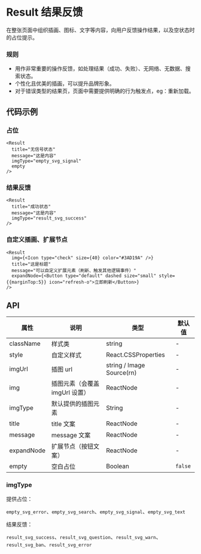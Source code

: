 
# Result 结果反馈

在整张页面中组织插画、图标、文字等内容，向用户反馈操作结果，以及空状态时的占位提示。

### 规则

- 用作非常重要的操作反馈，如处理结果（成功、失败）、无网络、无数据、搜索状态。
- 个性化且优美的插画，可以提升品牌形象。
- 对于错误类型的结果页，页面中需要提供明确的行为触发点，eg：重新加载。

## 代码示例

### 占位
```tsx
<Result
  title="无信号状态"
  message="这是内容"
  imgType="empty_svg_signal"
  empty
/>
```

### 结果反馈
```tsx
<Result
  title="成功状态"
  message="这是内容"
  imgType="result_svg_success"
/>
```

### 自定义插画、扩展节点
```tsx
<Result
  img={<Icon type="check" size={40} color="#3AD19A" />}
  title="这是标题"
  message="可以自定义扩展元素（刷新、触发其他逻辑事件）"
  expandNode={<Button type="default" dashed size="small" style={{marginTop:5}} icon="refresh-o">立即刷新</Button>}
/>
```

## API

属性 | 说明 | 类型 | 默认值
----|-----|------|------
className | 样式类 | string  | -
style | 自定义样式 | React.CSSProperties  | -
imgUrl | 插图 url | string / Image Source(rn)  | -
img | 插图元素（会覆盖 imgUrl 设置）  | ReactNode | -
imgType | 默认提供的插图元素  | String | -
title | title 文案 | ReactNode | -
message | message 文案 | ReactNode | -
expandNode | 扩展节点（按钮文案） | ReactNode | -
empty | 空白占位 | Boolean | `false`

### imgType

提供占位：

`empty_svg_error`、`empty_svg_search`、`empty_svg_signal`、`empty_svg_text`

结果反馈：

`result_svg_success`、`result_svg_question`、`result_svg_warn`、`result_svg_ban`、`result_svg_error`